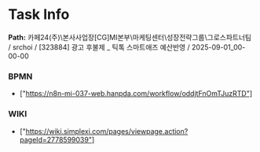 # Task Info

**Path:** 카페24(주)\본사사업장\[CG]MI본부\마케팅센터\성장전략그룹\그로스파트너팀 / srchoi / [323884] 광고 후불제 _ 틱톡 스마트애즈 예산반영 / 2025-09-01_00-00-00

### BPMN
- ["https://n8n-mi-037-web.hanpda.com/workflow/oddjtFnOmTJuzRTD"]

### WIKI
- ["https://wiki.simplexi.com/pages/viewpage.action?pageId=2778599039"]

